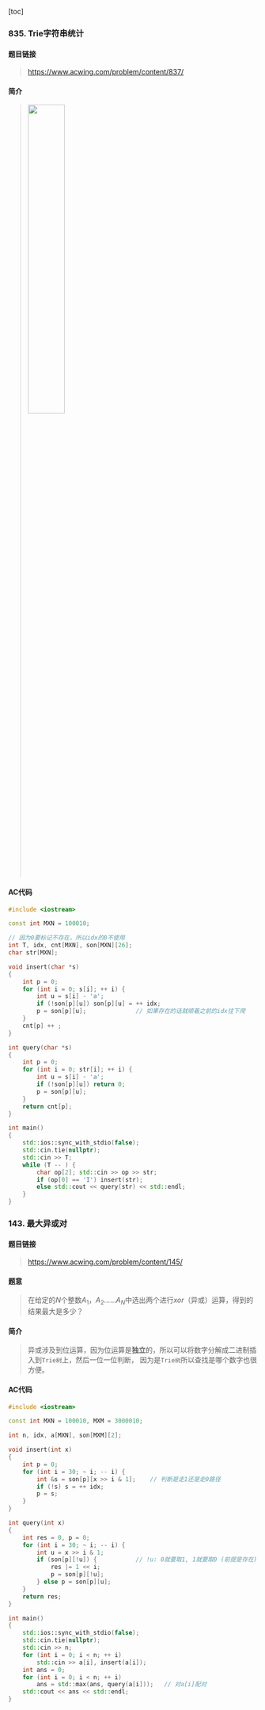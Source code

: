 [toc]
### 835. Trie字符串统计
#### 题目链接
> https://www.acwing.com/problem/content/837/
#### 简介
> <img src="https://pic.imgdb.cn/item/64a433bb1ddac507ccce1e73.jpg" width=40%>
#### AC代码
```c++
#include <iostream>

const int MXN = 100010;

// 因为0要标记不存在，所以idx的0不使用
int T, idx, cnt[MXN], son[MXN][26];
char str[MXN];

void insert(char *s)
{
	int p = 0;
	for (int i = 0; s[i]; ++ i) {
		int u = s[i] - 'a';
		if (!son[p][u]) son[p][u] = ++ idx;	
		p = son[p][u];				// 如果存在的话就顺着之前的idx往下爬
	}
	cnt[p] ++ ;
}

int query(char *s) 
{
	int p = 0;
	for (int i = 0; str[i]; ++ i) {
		int u = s[i] - 'a';
		if (!son[p][u]) return 0;
		p = son[p][u];
	}
	return cnt[p];
}

int main()
{
	std::ios::sync_with_stdio(false);
	std::cin.tie(nullptr);
	std::cin >> T;
	while (T -- ) {
		char op[2]; std::cin >> op >> str;
		if (op[0] == 'I') insert(str);
		else std::cout << query(str) << std::endl;
	}
}
```
### 143. 最大异或对
#### 题目链接
> https://www.acwing.com/problem/content/145/
#### 题意
> 在给定的$N$个整数$A_1，A_2……A_N$中选出两个进行$xor$（异或）运算，得到的结果最大是多少？
#### 简介
> 异或涉及到位运算，因为位运算是**独立**的，所以可以将数字分解成二进制插入到`Trie树`上，然后一位一位判断，
> 因为是`Trie树`所以查找是哪个数字也很方便。 
#### AC代码
```c++
#include <iostream>

const int MXN = 100010, MXM = 3000010; 

int n, idx, a[MXN], son[MXM][2];

void insert(int x) 
{	
	int p = 0;
	for (int i = 30; ~ i; -- i) {
		int &s = son[p][x >> i & 1];	// 判断是走1还是走0路径
		if (!s) s = ++ idx;
		p = s;
	}
}

int query(int x)
{
	int res = 0, p = 0;
	for (int i = 30; ~ i; -- i) {
		int u = x >> i & 1;
		if (son[p][!u]) {	        // !u: 0就要取1, 1就要取0 (前提是存在) 
			res |= 1 << i;
			p = son[p][!u];
		} else p = son[p][u];
	}
	return res;
}

int main()
{
	std::ios::sync_with_stdio(false);
	std::cin.tie(nullptr);
	std::cin >> n;
	for (int i = 0; i < n; ++ i) 
		std::cin >> a[i], insert(a[i]);
	int ans = 0;
	for (int i = 0; i < n; ++ i) 
		ans = std::max(ans, query(a[i]));   // 对a[i]配对
	std::cout << ans << std::endl;
}
```